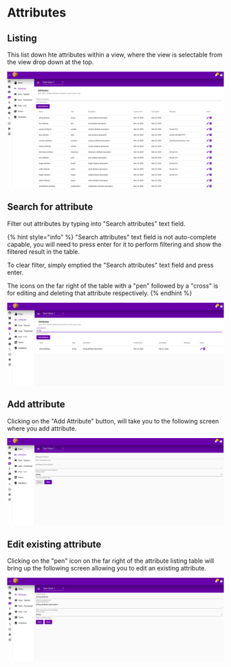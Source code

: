 # Attributes

## Listing

This list down hte attributes within a view, where the view is selectable from the view drop down at the top.

![](../../.gitbook/assets/attribute-list.png)

## Search for attribute

Filter out attributes by typing into "Search attributes" text field. 

{% hint style="info" %}
"Search attributes" text field is not auto-complete capable, you will need to press enter for it to perform filtering and show the filtered result in the table.

To clear filter, simply emptied the "Search attributes" text field and press enter.

The icons on the far right of the table with a "pen" followed by a "cross" is for editing and deleting that attribute respectively.
{% endhint %}

![](../../.gitbook/assets/attribute-search.png)

## Add attribute

Clicking on the "Add Attribute" button, will take you to the following screen where you add attribute.

![](../../.gitbook/assets/attribute-add.png)

## Edit existing attribute

Clicking on the "pen" icon on the far right of the attribute listing table will bring up the following screen allowing you to edit an existing attribute.

![](../../.gitbook/assets/attribute-edit.png)

